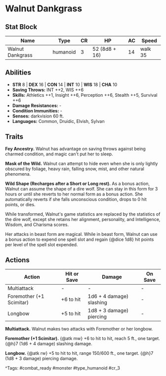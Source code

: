 # Walnut Dankgrass

## Stat Block

| Name | Type | CR | HP | AC | Speed |
|------|------|----|----|----|-------|
| Walnut Dankgrass | humanoid | 3 | 52 (8d8 + 16) | 14 | walk 35 |

## Abilities

- **STR** 8 | **DEX** 16 | **CON** 14 | **INT** 10 | **WIS** 18 | **CHA** 10
- **Saving Throws:** INT ++2, WIS ++6  
- **Skills:** Athletics ++1, Insight ++6, Perception ++6, Stealth ++5, Survival ++6  
- **Damage Resistances:** -  
- **Condition Immunities:** -  
- **Senses:** darkvision 60 ft.  
- **Languages:** Common, Druidic, Elvish, Sylvan

## Traits

**Fey Ancestry.** Walnut has advantage on saving throws against being charmed condition, and magic can't put her to sleep.

**Mask of the Wild.** Walnut can attempt to hide even when she is only lightly obscured by foliage, heavy rain, falling snow, mist, and other natural phenomena.

**Wild Shape (Recharges after a Short or Long rest).** As a bonus action, Walnut can assume the shape of a dire wolf. She can stay in this form for 3 hours or until she reverts to her normal form as a bonus action. She automatically reverts if she falls unconscious condition, drops to 0 hit points, or dies.

While transformed, Walnut's game statistics are replaced by the statistics of the dire wolf, except she retains her alignment, personality, and Intelligence, Wisdom, and Charisma scores.

Her attacks in beast form are magical. While in beast form, Walnut can use a bonus action to expend one spell slot and regain {@dice 1d8} hit points per level of the spell slot expended.


## Actions

| Action | Hit or Save | Damage | On Save |
|--------|--------------|--------|----------|
| Multiattack | - | - | - |
| Foremother (+1 Scimitar) | +6 to hit | 1d6 + 4 damage) slashing | - |
| Longbow | +5 to hit | 1d8 + 3 damage) piercing | - |

**Multiattack.** Walnut makes two attacks with Foremother or her longbow.

**Foremother (+1 Scimitar).** {@atk mw} +6 to hit to hit, reach 5 ft., one target. {@h}7 (1d6 + 4 damage) slashing damage.

**Longbow.** {@atk rw} +5 to hit to hit, range 150/600 ft., one target. {@h}7 (1d8 + 3 damage) piercing damage.


^Tags: #combat_ready #monster #type_humanoid #cr_3